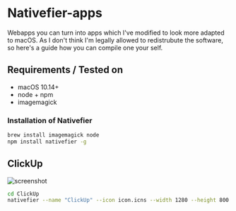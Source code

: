 # Nativefier-apps

Webapps you can turn into apps which I've modified to look more adapted to macOS. As I don't think I'm legally allowed to redistrubute the software, so here's a guide how you can compile one your self.

## Requirements / Tested on
- macOS 10.14+
- node + npm
- imagemagick

### Installation of Nativefier
```bash
brew install imagemagick node
npm install nativefier -g
```

## ClickUp
![screenshot](https://gitlab.com/renegadevi/nativefier-apps/raw/master/ClickUp/screenshot.png)
```bash
cd ClickUp
nativefier --name "ClickUp" --icon icon.icns --width 1280 --height 800 --min-height 500 --min-width 800 --inject style.css --title-bar-style 'hiddenInset' --verbose --darwin-dark-mode-support "https://app.clickup.com"
 ```
